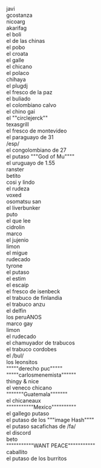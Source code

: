 javi  
gcostanza  
nicoarg  
akarifag  
el boli  
el de las chinas  
el pobo  
el croata  
el galle  
el chicano  
el polaco  
chihaya  
el plugdj  
el fresco de la paz  
el buliado  
el colombiano calvo  
el chino gai  
el ""circlejerck""  
texasgrill  
el fresco de montevideo  
el paraguayo de 31  
/esp/  
el congolombiano de 27  
el putaso """God of Mu""""  
el uruguayo de 1.55  
ranster  
betito  
cosi y lindo  
el rudeza  
voxed  
osomatsu san  
el liverbunker  
puto  
el que lee  
cidrolin  
marco  
el jujenio  
limon  
el migue  
rudecado  
tyrone  
el putaso  
el estim  
el escaip  
el fresco de isenbeck  
el trabuco de finlandia  
el trabuco anzu  
el delfin  
los peruANOS  
marco gay  
limon  
el rudecado  
el chamuyador de trabucos  
el trabuco cordobes  
el /bul/  
los leonsitos  
"""""derecho puc"""""  
"""""carlosmenemista""""""  
thingy & nice  
el veneco chicano  
"""""""Guatemala"""""""  
el chicaneaux  
"""""""""""Mexico""""""""""  
el gallego putaso  
el putaso de los """image Hash""""  
el putaso sacafichas de /fa/  
el discord  
beto  
"""""""""""WANT PEACE"""""""""""  
caballito  
el putaso de los burritos  
